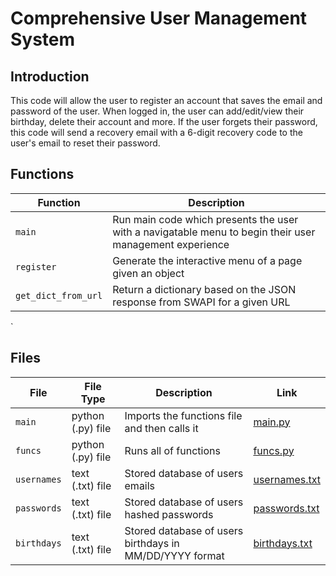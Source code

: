 # Comprehensive User Management System

## Introduction

This code will allow the user to register an account that saves the email and password of the user. When logged in, the user can add/edit/view their birthday, delete their account and more. If the user forgets their password, this code will send a recovery email with a 6-digit recovery code to the user's email to reset their password.

## Functions

Function | Description
------------- | -------------
`main`  | Run main code which presents the user with a navigatable menu to begin their user management experience
`register`  | Generate the interactive menu of a page given an object
`get_dict_from_url`  | Return a dictionary based on the JSON response from SWAPI for a given URL
`

## Files

File | File Type | Description | Link
------------- | ------------- | ------------- | -------------
`main` | python (.py) file | Imports the functions file and then calls it | [main.py](https://github.com/kehillah-coding-2022/user-management-EytanGF/blob/main/main.py)
`funcs` | python (.py) file | Runs all of functions | [funcs.py](https://github.com/kehillah-coding-2022/user-management-EytanGF/blob/main/funcs.py)
`usernames` | text (.txt) file | Stored database of users emails | [usernames.txt](https://github.com/kehillah-coding-2022/user-management-EytanGF/blob/main/usernames.txt)
`passwords` | text (.txt) file | Stored database of users hashed passwords | [passwords.txt](https://github.com/kehillah-coding-2022/user-management-EytanGF/blob/main/passwords.txt)
`birthdays` | text (.txt) file | Stored database of users birthdays in MM/DD/YYYY format | [birthdays.txt](https://github.com/kehillah-coding-2022/user-management-EytanGF/blob/main/birthdays.txt)
